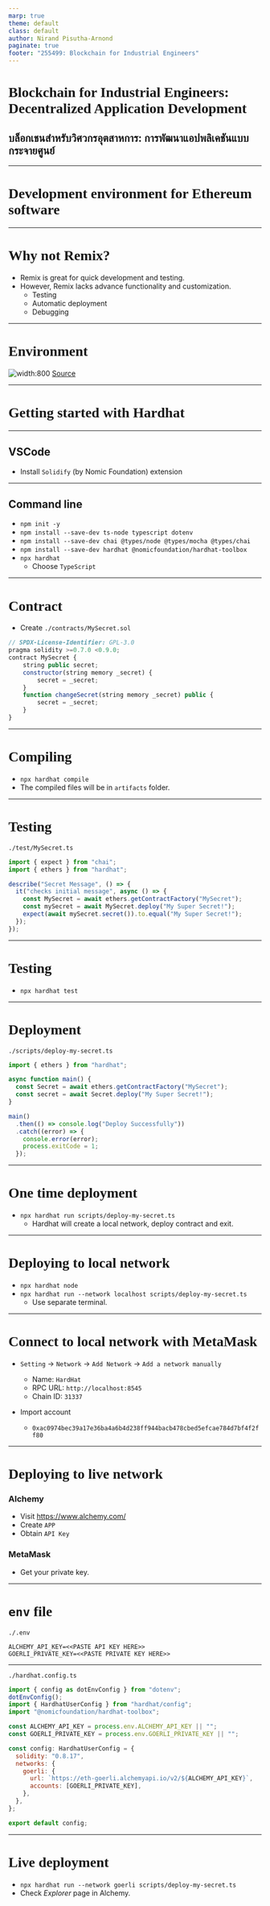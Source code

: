 ```yaml
---
marp: true
theme: default
class: default
author: Nirand Pisutha-Arnond
paginate: true
footer: "255499: Blockchain for Industrial Engineers"
---
```


<style>
@import url('https://fonts.googleapis.com/css2?family=Prompt:ital,wght@0,100;0,300;0,400;0,700;1,100;1,300;1,400;1,700&display=swap');

    :root {
    font-family: Prompt;
    --hl-color: #D57E7E;
}
h1 {
  font-family: Prompt
}
</style>

# Blockchain for Industrial Engineers: Decentralized Application Development

## บล็อกเชนสำหรับวิศวกรอุตสาหการ: การพัฒนาแอปพลิเคชันแบบกระจายศูนย์

---

# Development environment for Ethereum software

---

# Why not Remix?

- Remix is great for quick development and testing.
- However, Remix lacks advance functionality and customization.
  - Testing
  - Automatic deployment
  - Debugging

---

# Environment

![width:800](./img/eth_ide.png)
[Source](https://blog.soliditylang.org/2022/02/07/solidity-developer-survey-2021-results/)

---

# Getting started with Hardhat

---

## VSCode

- Install `Solidify` (by Nomic Foundation) extension

---

## Command line

- `npm init -y`
- `npm install --save-dev ts-node typescript dotenv`
- `npm install --save-dev chai @types/node @types/mocha @types/chai`
- `npm install --save-dev hardhat @nomicfoundation/hardhat-toolbox`
- `npx hardhat`
  - Choose `TypeScript`

---

# Contract

- Create `./contracts/MySecret.sol`

```js
// SPDX-License-Identifier: GPL-3.0
pragma solidity >=0.7.0 <0.9.0;
contract MySecret {
    string public secret;
    constructor(string memory _secret) {
        secret = _secret;
    }
    function changeSecret(string memory _secret) public {
        secret = _secret;
    }
}
```

---

# Compiling

- `npx hardhat compile`
- The compiled files will be in `artifacts` folder.

---

# Testing

`./test/MySecret.ts`

```js
import { expect } from "chai";
import { ethers } from "hardhat";

describe("Secret Message", () => {
  it("checks initial message", async () => {
    const MySecret = await ethers.getContractFactory("MySecret");
    const mySecret = await MySecret.deploy("My Super Secret!");
    expect(await mySecret.secret()).to.equal("My Super Secret!");
  });
});
```

---

# Testing

- `npx hardhat test`

---

# Deployment

`./scripts/deploy-my-secret.ts`

```js
import { ethers } from "hardhat";

async function main() {
  const Secret = await ethers.getContractFactory("MySecret");
  const secret = await Secret.deploy("My Super Secret!");
}

main()
  .then(() => console.log("Deploy Successfully"))
  .catch((error) => {
    console.error(error);
    process.exitCode = 1;
  });
```

---

# One time deployment

- `npx hardhat run scripts/deploy-my-secret.ts`
  - Hardhat will create a local network, deploy contract and exit.

---

# Deploying to local network

- `npx hardhat node`
- `npx hardhat run --network localhost scripts/deploy-my-secret.ts`
  - Use separate terminal.

---

# Connect to local network with MetaMask

- `Setting` -> `Network` -> `Add Network` -> `Add a network manually`

  - Name: `HardHat`
  - RPC URL: `http://localhost:8545`
  - Chain ID: `31337`

- Import account
  - `0xac0974bec39a17e36ba4a6b4d238ff944bacb478cbed5efcae784d7bf4f2ff80`

---

# Deploying to live network

### Alchemy

- Visit https://www.alchemy.com/
- Create `APP`
- Obtain `API Key`

### MetaMask

- Get your private key.

---

# `env` file

`./.env`

```
ALCHEMY_API_KEY=<<PASTE API KEY HERE>>
GOERLI_PRIVATE_KEY=<<PASTE PRIVATE KEY HERE>>
```

---

`./hardhat.config.ts`

```js
import { config as dotEnvConfig } from "dotenv";
dotEnvConfig();
import { HardhatUserConfig } from "hardhat/config";
import "@nomicfoundation/hardhat-toolbox";

const ALCHEMY_API_KEY = process.env.ALCHEMY_API_KEY || "";
const GOERLI_PRIVATE_KEY = process.env.GOERLI_PRIVATE_KEY || "";

const config: HardhatUserConfig = {
  solidity: "0.8.17",
  networks: {
    goerli: {
      url: `https://eth-goerli.alchemyapi.io/v2/${ALCHEMY_API_KEY}`,
      accounts: [GOERLI_PRIVATE_KEY],
    },
  },
};

export default config;
```

---

# Live deployment

- `npx hardhat run --network goerli scripts/deploy-my-secret.ts`
- Check _Explorer_ page in Alchemy.
